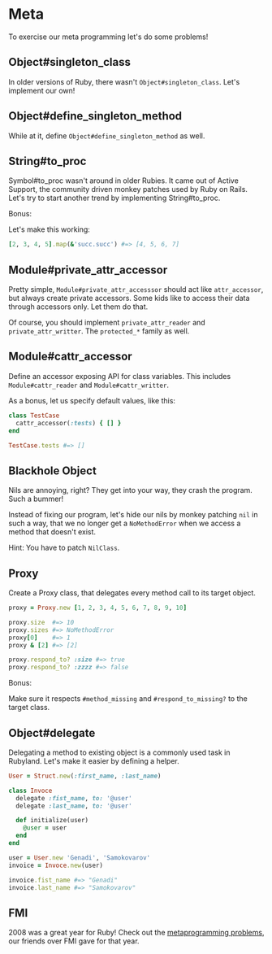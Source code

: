 # Meta

To exercise our meta programming let's do some problems!

## Object#singleton_class

In older versions of Ruby, there wasn't `Object#singleton_class`. Let's
implement our own!

## Object#define_singleton_method

While at it, define `Object#define_singleton_method` as well.

## String#to_proc

Symbol#to_proc wasn't around in older Rubies. It came out of Active Support,
the community driven monkey patches used by Ruby on Rails. Let's try to start
another trend by implementing String#to_proc.

Bonus:

Let's make this working:

```ruby
[2, 3, 4, 5].map(&'succ.succ') #=> [4, 5, 6, 7]
```

## Module#private_attr_accessor

Pretty simple, `Module#private_attr_accesssor` should act like
`attr_accessor`, but always create private accessors. Some kids like to access
their data through accessors only. Let them do that.

Of course, you should implement `private_attr_reader` and
`private_attr_writter`. The `protected_*` family as well.

## Module#cattr_accessor

Define an accessor exposing API for class variables. This includes
`Module#cattr_reader` and `Module#cattr_writter`.

As a bonus, let us specify default values, like this:

```ruby
class TestCase
  cattr_accessor(:tests) { [] }
end

TestCase.tests #=> []
```

## Blackhole Object

Nils are annoying, right? They get into your way, they crash the program. Such
a bummer!

Instead of fixing our program, let's hide our nils by monkey patching `nil` in
such a way, that we no longer get a `NoMethodError` when we access a method
that doesn't exist.

Hint: You have to patch `NilClass`.

## Proxy

Create a Proxy class, that delegates every method call to its target object.

```ruby
proxy = Proxy.new [1, 2, 3, 4, 5, 6, 7, 8, 9, 10]

proxy.size  #=> 10
proxy.sizes #=> NoMethodError
proxy[0]    #=> 1
proxy & [2] #=> [2]

proxy.respond_to? :size #=> true
proxy.respond_to? :zzzz #=> false
```

Bonus:

Make sure it respects `#method_missing` and `#respond_to_missing?` to the
target class.

## Object#delegate

Delegating a method to existing object is a commonly used task in Rubyland.
Let's make it easier by defining a helper.

```ruby
User = Struct.new(:first_name, :last_name)

class Invoce
  delegate :fist_name, to: '@user'
  delegate :last_name, to: '@user'

  def initialize(user)
    @user = user
  end
end

user = User.new 'Genadi', 'Samokovarov'
invoice = Invoce.new(user)

invoice.fist_name #=> "Genadi"
invoice.last_name #=> "Samokovarov"
```

## FMI

2008 was a great year for Ruby! Check out the [metaprogramming problems], our
friends over FMI gave for that year.

[metaprogramming problems]: http://2008.fmi.ruby.bg/tasks/2.html
